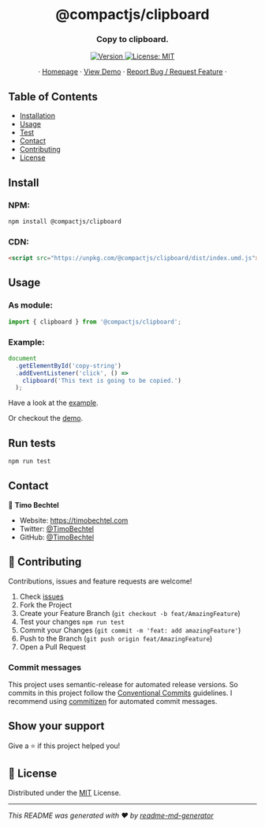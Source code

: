 <h1 align="center">@compactjs/clipboard</h1>
<h3 align="center">Copy to clipboard.</h3>
<p align="center">
  <a href="https://www.npmjs.com/package/@compactjs/clipboard" target="_blank">
    <img alt="Version" src="https://img.shields.io/npm/v/@compactjs/clipboard.svg">
  </a>
  <a href="https://github.com/CompactJS/clipboard/blob/master/LICENSE" target="_blank">
    <img alt="License: MIT" src="https://img.shields.io/github/license/CompactJS/clipboard" />
  </a>
</p>
<p align="center">
  ·
  <a href="https://github.com/CompactJS/clipboard#readme">Homepage</a>
  ·
  <a href="https://compactjs.github.io/clipboard">View Demo</a>
  ·
  <a href="https://github.com/CompactJS/clipboard/issues">Report Bug / Request Feature</a>
  ·
</p>

## Table of Contents

- [Installation](#Install)
- [Usage](#usage)
- [Test](#run-tests)
- [Contact](#contact)
- [Contributing](#Contributing)
- [License](#license)

## Install

### NPM:

```sh
npm install @compactjs/clipboard
```

### CDN:

```html
<script src="https://unpkg.com/@compactjs/clipboard/dist/index.umd.js"></script>
```

## Usage

### As module:

```javascript
import { clipboard } from '@compactjs/clipboard';
```

### Example:

```javascript
document
  .getElementById('copy-string')
  .addEventListener('click', () =>
    clipboard('This text is going to be copied.')
  );
```

Have a look at the [example](https://github.com/CompactJS/clipboard/blob/master/example/index.html).

Or checkout the [demo](https://compactjs.github.io/clipboard).

## Run tests

```sh
npm run test
```

## Contact

👤 **Timo Bechtel**

- Website: https://timobechtel.com
- Twitter: [@TimoBechtel](https://twitter.com/TimoBechtel)
- GitHub: [@TimoBechtel](https://github.com/TimoBechtel)

## 🤝 Contributing

Contributions, issues and feature requests are welcome!<br />

1. Check [issues](https://github.com/clipboard/clipboard/issues)
1. Fork the Project
1. Create your Feature Branch (`git checkout -b feat/AmazingFeature`)
1. Test your changes `npm run test`
1. Commit your Changes (`git commit -m 'feat: add amazingFeature'`)
1. Push to the Branch (`git push origin feat/AmazingFeature`)
1. Open a Pull Request

### Commit messages

This project uses semantic-release for automated release versions. So commits in this project follow the [Conventional Commits](https://www.conventionalcommits.org/en/v1.0.0-beta.2/) guidelines. I recommend using [commitizen](https://github.com/commitizen/cz-cli) for automated commit messages.

## Show your support

Give a ⭐️ if this project helped you!

## 📝 License

Distributed under the [MIT](https://github.com/clipboard/clipboard/blob/master/LICENSE) License.

---

_This README was generated with ❤️ by [readme-md-generator](https://github.com/kefranabg/readme-md-generator)_
